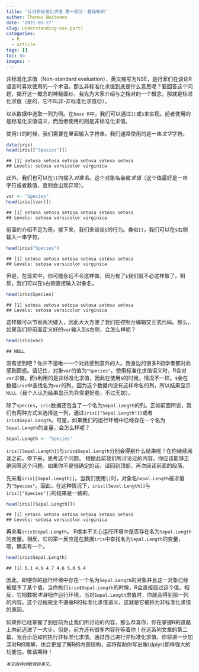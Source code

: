 ```yaml
---
title: '认识非标准化求值 第一部分：基础知识'
author: Thomas Neitmann
date: '2021-01-27'
slug: understanding-nse-part1
categories:
  - R
  - article
tags: []
toc: no
images: ~
---
```


非标准化求值（Non-standard evaluation），英文缩写为NSE，是行家们在谈论R语言时喜欢使用的一个术语。那么非标准化求值到底是什么意思呢？要回答这个问题，揭开这一概念的神秘面纱，我先为大家介绍与之相对的一个概念，那就是标准化求值（是的，它不叫非-非标准化求值😉）。

以从数据中选取一列为例。在`base R`中，我们可以通过`[[`或`$`来实现。前者使用的是标准化求值语义，而后者使用的则是非标准化求值。

使用`[[`的时候，我们需要在里面输入字符串。我们通常使用的是一串*文字*字符。


```r
data(iris)
head(iris[["Species"]])
```

```
## [1] setosa setosa setosa setosa setosa setosa
## Levels: setosa versicolor virginica
```

此外，我们也可以在`[[`内输入*对象名*。这个对象名会被*求值*（这个值最好是一串字符或者数值，否则会出现异常）。


```r
var <- "Species"
head(iris[[var]])
```

```
## [1] setosa setosa setosa setosa setosa setosa
## Levels: setosa versicolor virginica
```

前面的介绍不足为奇。接下来，我们来谈谈`$`的行为。类似`[[`，我们可以在`$`右侧输入一串字符。


```r
head(iris$"Species")
```

```
## [1] setosa setosa setosa setosa setosa setosa
## Levels: setosa versicolor virginica
```

但是，在现实中，你可能永远不会这样做，因为有了`$`我们就不必这样做了。相反，我们可以在`$`右侧直接输入对象名。


```r
head(iris$Species)
```

```
## [1] setosa setosa setosa setosa setosa setosa
## Levels: setosa versicolor virginica
```

这样做可以节省两次键入，因此大大方便了我们在控制台编辑交互式代码。那么，如果我们将前面定义好的`var`输入到`$`右侧，会怎么样呢？


```r
head(iris$var)
```

```
## NULL
```

没有想到吧？你并不是唯一一个对此感到意外的人。我身边的很多R初学者都对此感到困惑。请记住，对象`var`的值为`"Species"`。使用标准化求值语义时，R会对`var`求值。而`$`利用的是非标准化求值，因此在使用`$`的时候，情况不一样。`$`会在数据`iris`中查找名为`var`的列。因为这个数据内没有这样命名的列，所以结果显示`NULL`（我个人认为结果显示为异常更好些，不过无妨）。

<script async src="https://pagead2.googlesyndication.com/pagead/js/adsbygoogle.js"></script>
<!-- B -->
<ins class="adsbygoogle"
     style="display:block"
     data-ad-client="ca-pub-1597114514381206"
     data-ad-slot="6037303850"
     data-ad-format="auto"
     data-full-width-responsive="true"></ins>
<script>
     (adsbygoogle = window.adsbygoogle || []).push({});
</script>

除了`Species`，`iris`数据还包含了一个名为`Sepal.Length`的列。正如前面所说，我们有两种方式来选择这一列，通过`iris[["Sepal.Length"]]`或者`iris$Sepal.Length`。可是，如果我们的运行环境中已经存在一个名为`Sepal.Length`的变量，会怎么样呢？


```r
Sepal.Length <- "Species"
```

`iris[[Sepal.Length]]`与`iris$Sepal.Length`分别会得到什么结果呢？在你继续阅读之前，停下来，思考这个问题。 根据此前我们所讨论过的内容，你应该能够正确回答这个问题。如果你不是很确定的话，请回到顶部，再次阅读前面的段落。

先来看`iris[[Sepal.Length]]`。当我们使用`[[`时，对象名`Sepal.Length`被求值为`"Species"`。因此，在这种情况下，`iris[[Sepal.Length]]`与 `iris[["Species"]]`的结果是一致的。



```r
head(iris[[Sepal.Length]])
```

```
## [1] setosa setosa setosa setosa setosa setosa
## Levels: setosa versicolor virginica
```

再来看`iris$Sepal.Length`。 R根本不关心运行环境中是否存在名为`Sepal.Length`的变量。相反，它的第一反应是在数据`iris`中查找名为`Sepal.Length`的变量，嗯，确实有一个。


```r
head(iris$Sepal.Length)
```

```
## [1] 5.1 4.9 4.7 4.6 5.0 5.4
```

因此，即便你的运行环境中存在一个名为`Sepal.Length`的对象并且这一对象已经被赋予了某个值，当你执行`iris$Sepal.Length`的时候，R会直接绕过这个值。相反，它把数据*本身*视作运行环境，当对`Sepal.Length`求值时，你就会得到那一列的内容。这个过程完全不遵循R的标准化求值语义，这就是它被称为非标准化求值的原因。

<script async src="https://pagead2.googlesyndication.com/pagead/js/adsbygoogle.js"></script>
<!-- B -->
<ins class="adsbygoogle"
     style="display:block"
     data-ad-client="ca-pub-1597114514381206"
     data-ad-slot="6037303850"
     data-ad-format="auto"
     data-full-width-responsive="true"></ins>
<script>
     (adsbygoogle = window.adsbygoogle || []).push({});
</script>

如果你已经掌握了到目前为止我们所讨论的内容，那么恭喜你，你在掌握R的道路上向前迈进了一大步。但是，前方还有很多内容在等着你！在这系列文章的第二篇，我会示范如何执行非标准化求值。通过自己进行非标准化求值，你将进一步加深对R的理解，也会更加了解R的内部结构，这将帮助你写出像{dplyr}那样强大的功能包。敬请期待！

*<small>本文由林诗敏译自英文。</small>*
